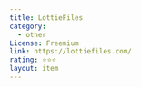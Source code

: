 ```yaml
---
title: LottieFiles
category:
  - other
License: Freemium
link: https://lottiefiles.com/
rating: ⭐⭐⭐
layout: item
---
```

